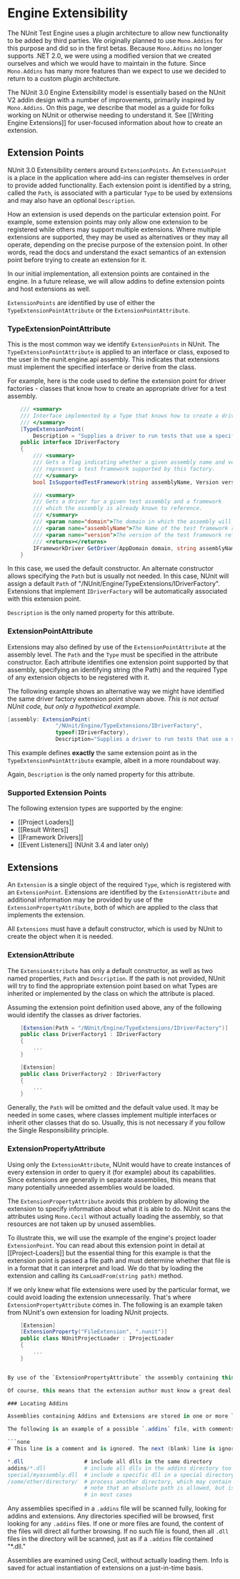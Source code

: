 # Engine Extensibility

The NUnit Test Engine uses a plugin architecture to allow new functionality to be added by third parties. We originally planned to use `Mono.Addins` for this purpose and did so in the first betas. Because `Mono.Addins` no longer supports .NET 2.0, we were using a modified version that we created ourselves and which we would have to maintain in the future. Since `Mono.Addins` has many more features than we expect to use we decided to return to a custom plugin architecture.

The NUnit 3.0 Engine Extensibility model is essentially based on the NUnit V2 addin design with a number of improvements, primarily inspired by `Mono.Addins`. On this page, we describe that model as a guide for folks working on NUnit or otherwise needing to understand it. See [[Writing Engine Extensions]] for user-focused information about how to create an extension.

## Extension Points

NUnit 3.0 Extensibility centers around `ExtensionPoints`. An `ExtensionPoint` is a place in the application where add-ins can register themselves in order to provide added functionality. Each extension point is identified by a string, called the `Path`, is associated with a particular `Type` to be used by extensions and may also have an optional `Description`.

How an extension is used depends on the particular extension point. For example, some extension points may only allow one extension to be registered while others may support multiple extensions. Where multiple extensions are supported, they may be used as alternatives or they may all operate, depending on the precise purpose of the extension point. In other words, read the docs and understand the exact semantics of an extension point before trying to create an extension for it.

In our initial implementation, all extension points are contained in the engine. In a future release, we will allow addins to define extension points and host extensions as well.

`ExtensionPoints` are identified by use of either the `TypeExtensionPointAttribute` or the `ExtensionPointAttribute`.

### TypeExtensionPointAttribute

This is the most common way we identify `ExtensionPoints` in NUnit. The `TypeExtensionPointAttribute` is applied to an interface or class, exposed to the user in the nunit.engine.api assembly. This indicates that extensions must implement the specified interface or derive from the class.

For example, here is the code used to define the extension point for driver factories - classes that know how to create an appropriate driver for a test assembly.

```csharp
    /// <summary>
    /// Interface implemented by a Type that knows how to create a driver for a test assembly.
    /// </summary>
    [TypeExtensionPoint(
        Description = "Supplies a driver to run tests that use a specific test framework.")]
    public interface IDriverFactory
    {
        /// <summary>
        /// Gets a flag indicating whether a given assembly name and version
        /// represent a test framework supported by this factory.
        /// </summary>
        bool IsSupportedTestFramework(string assemblyName, Version version);

        /// <summary>
        /// Gets a driver for a given test assembly and a framework
        /// which the assembly is already known to reference.
        /// </summary>
        /// <param name="domain">The domain in which the assembly will be loaded</param>
        /// <param name="assemblyName">The Name of the test framework reference</param>
        /// <param name="version">The version of the test framework reference</param>
        /// <returns></returns>
        IFrameworkDriver GetDriver(AppDomain domain, string assemblyName, Version version);
    }
```

In this case, we used the default constructor. An alternate constructor allows specifying the `Path` but is usually not needed. In this case, NUnit will assign a default `Path` of "/NUnit/Engine/TypeExtensions/IDriverFactory". Extensions that implement `IDriverFactory` will be automatically associated with this extension point.

`Description` is the only named property for this attribute.

### ExtensionPointAttribute

Extensions may also defined by use of the `ExtensionPointAttribute` at the assembly level. The `Path` and the `Type` must be specified in the attribute constructor. Each attribute identifies one extension point supported by that assembly, specifying an identifying string (the Path) and the required Type of any extension objects to be registered with it.

The following example shows an alternative way we might have identified the same driver factory extension point shown above. _This is not actual NUnit code, but only a hypothetical example._

```csharp
[assembly: ExtensionPoint(
               "/NUnit/Engine/TypeExtensions/IDriverFactory",
               typeof(IDriverFactory),
               Description="Supplies a driver to run tests that use a specific test framework.")]
```

This example defines **exactly** the same extension point as in the `TypeExtensionPointAttribute` example, albeit in a more roundabout way.

Again, `Description` is the only named property for this attribute.

### Supported Extension Points

The following extension types are supported by the engine:

* [[Project Loaders]]
* [[Result Writers]]
* [[Framework Drivers]]
* [[Event Listeners]] (NUnit 3.4 and later only)

## Extensions

An `Extension` is a single object of the required `Type`, which is registered with an `ExtensionPoint`. Extensions are identified by the `ExtensionAttribute` and additional information may be provided by use of the `ExtensionPropertyAttribute`, both of which are applied to the class that implements the extension.

All `Extensions` must have a default constructor, which is used by NUnit to create the object when it is needed.

### ExtensionAttribute

The `ExtensionAttribute` has only a default constructor, as well as two named properties, `Path` and `Description`. If the path is not provided, NUnit will try to find the appropriate extension point based on what Types are inherited or implemented by the class on which the attribute is placed.

Assuming the extension point definition used above, any of the following would identify the classes as driver factories.

```csharp
    [Extension(Path = "/NUnit/Engine/TypeExtensions/IDriverFactory")]
    public class DriverFactory1 : IDriverFactory
    {
        ...
    }

    [Extension]
    public class DriverFactory2 : IDriverFactory
    {
        ...
    }
```

Generally, the `Path` will be omitted and the default value used. It may be needed in some cases, where classes implement multiple interfaces or inherit other classes that do so. Usually, this is not necessary if you follow the Single Responsibility principle.

### ExtensionPropertyAttribute

Using only the `ExtensionAttribute`, NUnit would have to create instances of every extension in order to query it (for example) about its capabilities. Since extensions are generally in separate assemblies, this means that many potentially unneeded assemblies would be loaded.

The `ExtensionPropertyAttribute` avoids this problem by allowing the extension to specify information about what it is able to do. NUnit scans the attributes using `Mono.Cecil` without actually loading the assembly, so that resources are not taken up by unused assemblies.

To illustrate this, we will use the example of the engine's project loader `ExtensionPoint`. You can read about this extension point in detail at [[Project-Loaders]] but the essential thing for this example is that the extension point is passed a file path and must determine whether that file is in a format that it can interpret and load. We do that by loading the extension and calling its `CanLoadFrom(string path)` method.

If we only knew what file extensions were used by the particular format, we could avoid loading the extension unnecessarily. That's where `ExtensionPropertyAttribute` comes in. The following is an example taken from NUnit's own extension for loading NUnit projects.

```csharp
    [Extension]
    [ExtensionProperty("FileExtension", ".nunit")]
    public class NUnitProjectLoader : IProjectLoader
    {
        ...
    }


By use of the `ExtensionPropertyAttribute` the assembly containing this extension will never be loaded unless the user asks NUnit to run tests in a file of type `.nunit`. If this attribute were not present, then the engine would have to load the assembly, construct the object and call its `CanLoadFrom` method.

Of course, this means that the extension author must know a great deal about how each extension point works. That's why we provide a page for each supported extension points with details of how to use it.

### Locating Addins

Assemblies containing Addins and Extensions are stored in one or more locations indicated in files of type `.addins`. Each line of the file contains the path of an addin assembly or a directory containing assemblies. Wildcards may be used for assembly entries and relative paths are interpreted based on the location of the `.addins` file. The default `nunit.engine.addins` is located in the engine directory and lists addins we build with NUnit, which are contained in the addins directory.

The following is an example of a possible `.addins` file, with comments indicating what each line does:

```none
# This line is a comment and is ignored. The next (blank) line is ignored as well.

*.dll                   # include all dlls in the same directory
addins/*.dll            # include all dlls in the addins directory too
special/myassembly.dll  # include a specific dll in a special directory
/some/other/directory/  # process another directory, which may contain its own addins file
                        # note that an absolute path is allowed, but is probably not a good idea
                        # in most cases
```

Any assemblies specified in a `.addins` file will be scanned fully, looking for addins and extensions. Any directories specified will be browsed, first looking for any `.addins` files. If one or more files are found, the content of the files will direct all further browsing. If no such file is found, then all `.dll` files in the directory will be scanned, just as if a `.addins` file contained "*.dll."

Assemblies are examined using Cecil, without actually loading them. Info is saved for actual instantiation of extensions on a just-in-time basis.
